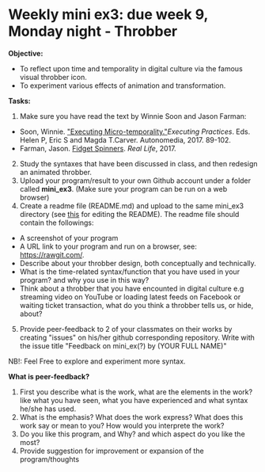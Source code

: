 # Weekly mini ex3: due week 9, Monday night - Throbber

**Objective:**
- To reflect upon time and temporality in digital culture via the famous visual throbber icon. 
- To experiment various effects of animation and transformation.

**Tasks:**
1. Make sure you have read the text by Winnie Soon and Jason Farman: 
  - Soon, Winnie. ["Executing Micro-temporality."](http://www.data-browser.net/pdf/DB06_Executing_Practices.pdf)*Executing Practices*. Eds. Helen P, Eric S and Magda T.Carver. Autonomedia, 2017. 89-102.
  - Farman, Jason. [Fidget Spinners](http://reallifemag.com/fidget-spinners/). *Real Life*, 2017.
2. Study the syntaxes that have been discussed in class, and then redesign an animated throbber.
3. Upload your program/result to your own Github account under a folder called **mini_ex3**. (Make sure your program can be run on a web browser) 
4. Create a readme file (README.md) and upload to the same mini_ex3 directory (see [this](https://github.com/adam-p/markdown-here/wiki/Markdown-Cheatsheet) for editing the README). The readme file should contain the followings:
- A screenshot of your program
- A URL link to your program and run on a browser, see: https://rawgit.com/.
- Describe about your throbber design, both conceptually and technically.
- What is the time-related syntax/function that you have used in your program? and why you use in this way?
- Think about a throbber that you have encounted in digital culture e.g streaming video on YouTube or loading latest feeds on Facebook or waiting ticket transaction, what do you think a throbber tells us, or hide, about? 
5. Provide peer-feedback to 2 of your classmates on their works by creating "issues" on his/her github corresponding repository. Write with the issue title "Feedback on mini_ex(?) by (YOUR FULL NAME)"

NB!: Feel Free to explore and experiment more syntax.

**What is peer-feedback?**
1. First you describe what is the work, what are the elements in the work? like what you have seen, what you have experienced and what syntax he/she has used.
2. What is the emphasis? What does the work express? What does this work say or mean to you? How would you interprete the work?
3. Do you like this program, and Why? and which aspect do you like the most? 
4. Provide suggestion for improvement or expansion of the program/thoughts
